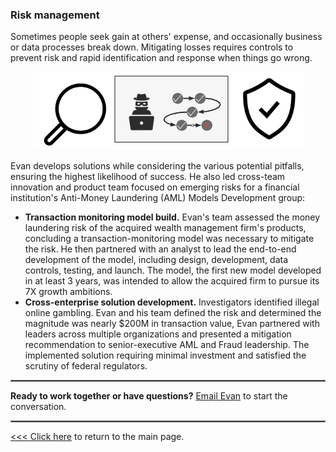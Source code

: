 ### Risk management

Sometimes people seek gain at others' expense, and occasionally business or data processes break down. Mitigating losses requires controls to prevent risk and rapid identification and response when things go wrong.

<p align="center">
  <img src="images/stop bad stuff.png?raw=true"/>
</p>

Evan develops solutions while considering the various potential pitfalls, ensuring the highest likelihood of success. He also led cross-team innovation and product team focused on emerging risks for a financial institution's Anti-Money Laundering (AML) Models Development group:
* **Transaction monitoring model build.** Evan's team assessed the money laundering risk of the acquired wealth management firm's products, concluding a transaction-monitoring model was necessary to mitigate the risk. He then partnered with an analyst to lead the end-to-end development of the model, including design, development, data controls, testing, and launch. The model, the first new model developed in at least 3 years, was intended to allow the acquired firm to pursue its 7X growth ambitions.
* **Cross-enterprise solution development.** Investigators identified illegal online gambling. Evan and his team defined the risk and determined the magnitude was nearly $200M in transaction value, Evan partnered with leaders across multiple organizations and presented a mitigation recommendation to senior-executive AML and Fraud leadership. The implemented solution requiring minimal investment and satisfied the scrutiny of federal regulators.

<hr style="border:.1px solid gray">

**Ready to work together or have questions?** [Email Evan](mailto:grow.with.a.purpose@gmail.com) to start the conversation.

<hr style="border:.1px solid gray">

[<<< Click here](/index) to return to the main page.
